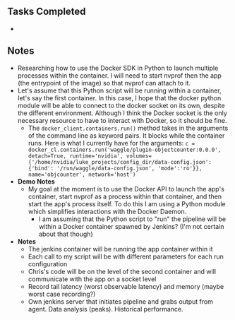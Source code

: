 ## Tasks Completed

- 

## Notes

- Researching how to use the Docker SDK in Python to launch multiple processes within the container. I will need to start nvprof then the app (the entrypoint of the image) so that nvprof can attach to it.
- Let's assume that this Python script will be running within a container, let's say the first container. In this case, I hope that the docker python module will be able to connect to the docker socket on its own, despite the different environment. Although I think the Docker socket is the only necessary resource to have to interact with Docker, so it should be fine.
  - The `docker_client.containers.run()` method takes in the arguments of the command line as keyword pairs. It blocks while the container runs. Here is what I currently have for the arguments: `c = docker_cl.containers.run('waggle/plugin-objectcounter:0.0.0', detach=True, runtime='nvidia', volumes={'/home/nvidia/luke_projects/config_dir/data-config.json': {'bind': '/run/waggle/data-config.json', 'mode':'ro'}}, name='objcounter', network='host')`
- **Demo Notes**
  - My goal at the moment is to use the Docker API to launch the app's container, start nvprof as a process within that container, and then start the app's process itself. To do this I am using a Python module which simplifies interactions with the Docker Daemon.
    - I am assuming that the Python script to "run" the pipeline will be within a Docker container spawned by Jenkins? (I'm not certain about that though)
- **Notes**
  - The jenkins container will be running the app container within it
  - Each call to my script will be with different parameters for each run configuration
  - Chris's code will be on the level of the second container and will communicate with the app on a socket level
  - Record tail latency (worst observable latency) and memory (maybe worst case recording?)
  - Own jenkins server that initiates pipeline and grabs output from agent. Data analysis (peaks). Historical performance.

